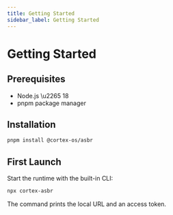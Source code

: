 ```yaml
---
title: Getting Started
sidebar_label: Getting Started
---
```


# Getting Started

## Prerequisites
- Node.js \u2265 18
- pnpm package manager

## Installation
```bash
pnpm install @cortex-os/asbr
```

## First Launch
Start the runtime with the built-in CLI:
```bash
npx cortex-asbr
```
The command prints the local URL and an access token.
